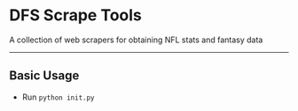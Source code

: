 # DFS Scrape Tools
A collection of web scrapers for obtaining NFL stats and fantasy data
* * *

## Basic Usage

* Run `python init.py`
